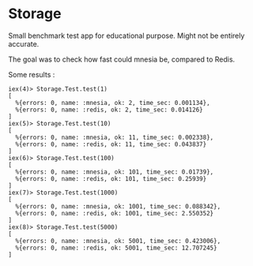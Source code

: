 # Storage

Small benchmark test app for educational purpose.
Might not be entirely accurate.

The goal was to check how fast could mnesia be, compared to Redis.

Some results :

```
iex(4)> Storage.Test.test(1)
[
  %{errors: 0, name: :mnesia, ok: 2, time_sec: 0.001134},
  %{errors: 0, name: :redis, ok: 2, time_sec: 0.014126}
]
iex(5)> Storage.Test.test(10)
[
  %{errors: 0, name: :mnesia, ok: 11, time_sec: 0.002338},
  %{errors: 0, name: :redis, ok: 11, time_sec: 0.043837}
]
iex(6)> Storage.Test.test(100)
[
  %{errors: 0, name: :mnesia, ok: 101, time_sec: 0.01739},
  %{errors: 0, name: :redis, ok: 101, time_sec: 0.25939}
]
iex(7)> Storage.Test.test(1000)
[
  %{errors: 0, name: :mnesia, ok: 1001, time_sec: 0.088342},
  %{errors: 0, name: :redis, ok: 1001, time_sec: 2.550352}
]
iex(8)> Storage.Test.test(5000)
[
  %{errors: 0, name: :mnesia, ok: 5001, time_sec: 0.423006},
  %{errors: 0, name: :redis, ok: 5001, time_sec: 12.707245}
]
```
